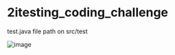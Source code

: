 # 2itesting_coding_challenge

test.java file path on src/test

![image](https://github.com/raviahujauk/2itesting_coding_challenge/assets/34134515/6c2c34a6-50e9-4994-a6f9-92191c9e2f73)
